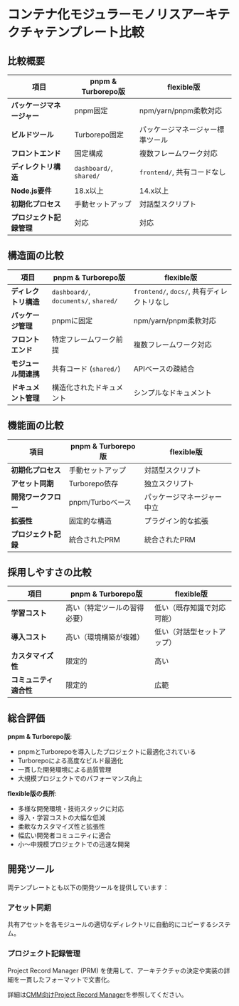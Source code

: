 # コンテナ化モジュラーモノリスアーキテクチャテンプレート比較

## 比較概要

| 項目 | pnpm & Turborepo版 | flexible版 |
|------|---------------------------|----------------------|
| **パッケージマネージャー** | pnpm固定 | npm/yarn/pnpm柔軟対応 |
| **ビルドツール** | Turborepo固定 | パッケージマネージャー標準ツール |
| **フロントエンド** | 固定構成 | 複数フレームワーク対応 |
| **ディレクトリ構造** | `dashboard/`, `shared/` | `frontend/`, 共有コードなし |
| **Node.js要件** | 18.x以上 | 14.x以上 |
| **初期化プロセス** | 手動セットアップ | 対話型スクリプト |
| **プロジェクト記録管理** | 対応 | 対応 |

## 構造面の比較

| 項目 | pnpm & Turborepo版 | flexible版 |
|------|------|------|
| **ディレクトリ構造** | `dashboard/`, `documents/`, `shared/` | `frontend/`, `docs/`, 共有ディレクトリなし |
| **パッケージ管理** | pnpmに固定 | npm/yarn/pnpm柔軟対応 |
| **フロントエンド** | 特定フレームワーク前提 | 複数フレームワーク対応 |
| **モジュール間連携** | 共有コード (`shared/`) | APIベースの疎結合 |
| **ドキュメント管理** | 構造化されたドキュメント | シンプルなドキュメント |

## 機能面の比較

| 項目 | pnpm & Turborepo版 | flexible版 |
|------|------|------|
| **初期化プロセス** | 手動セットアップ | 対話型スクリプト |
| **アセット同期** | Turborepo依存 | 独立スクリプト |
| **開発ワークフロー** | pnpm/Turboベース | パッケージマネージャー中立 |
| **拡張性** | 固定的な構造 | プラグイン的な拡張 |
| **プロジェクト記録** | 統合されたPRM | 統合されたPRM |

## 採用しやすさの比較

| 項目 | pnpm & Turborepo版 | flexible版 |
|------|------|------|
| **学習コスト** | 高い（特定ツールの習得必要） | 低い（既存知識で対応可能） |
| **導入コスト** | 高い（環境構築が複雑） | 低い（対話型セットアップ） |
| **カスタマイズ性** | 限定的 | 高い |
| **コミュニティ適合性** | 限定的 | 広範 |

## 総合評価

**pnpm & Turborepo版**:
- pnpmとTurborepoを導入したプロジェクトに最適化されている
- Turborepoによる高度なビルド最適化
- 一貫した開発環境による品質管理
- 大規模プロジェクトでのパフォーマンス向上

**flexible版の長所**:
- 多様な開発環境・技術スタックに対応
- 導入・学習コストの大幅な低減
- 柔軟なカスタマイズ性と拡張性
- 幅広い開発者コミュニティに適合
- 小〜中規模プロジェクトでの迅速な開発

## 開発ツール

両テンプレートとも以下の開発ツールを提供しています：

### アセット同期

共有アセットを各モジュールの適切なディレクトリに自動的にコピーするシステム。

### プロジェクト記録管理

Project Record Manager (PRM) を使用して、アーキテクチャの決定や実装の詳細を一貫したフォーマットで文書化。

詳細は[CMM向けProject Record Manager](../tools/project-record-manager.md)を参照してください。
